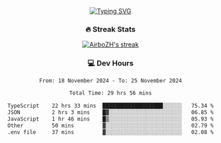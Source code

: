 
<div align="center">
  <a href="https://git.io/typing-svg"><img src="https://readme-typing-svg.demolab.com?font=Fira+Code&size=30&pause=1000&color=33F7F5&center=true&vCenter=true&width=435&lines=Hi+there+%F0%9F%91%8B+I+am+AirboZH+;Welcome+to+my+Github" alt="Typing SVG" /></a>

<h3>🔥 Streak Stats</h3>

<!-- GitHub Readme Streak Stats - https://github.com/DenverCoder1/github-readme-streak-stats -->
<p>
  <a href="https://github.com/DenverCoder1/github-readme-streak-stats">
    <img title="🔥 Get streak stats for your profile at git.io/streak-stats" alt="AirboZH's streak" src="https://streak-stats.demolab.com/?user=AirboZH&theme=monokai-metallian&hide_border=true"/>
  </a>
</p>

<h3>💻 Dev Hours</h3>
<!--START_SECTION:waka-->

```txt
From: 18 November 2024 - To: 25 November 2024

Total Time: 29 hrs 56 mins

TypeScript    22 hrs 33 mins  ███████████████████░░░░░░   75.34 %
JSON          2 hrs 3 mins    █▓░░░░░░░░░░░░░░░░░░░░░░░   06.85 %
JavaScript    1 hr 46 mins    █▒░░░░░░░░░░░░░░░░░░░░░░░   05.93 %
Other         50 mins         ▓░░░░░░░░░░░░░░░░░░░░░░░░   02.79 %
.env file     37 mins         ▓░░░░░░░░░░░░░░░░░░░░░░░░   02.08 %
```

<!--END_SECTION:waka-->
</div>  
